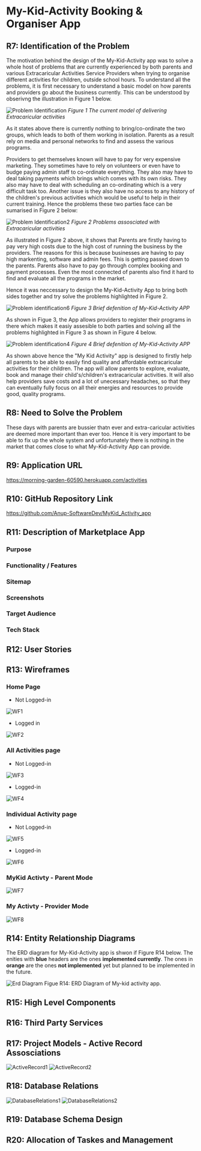 # My-Kid-Activity Booking & Organiser App
## R7: Identification of the Problem

The motivation behind the design of the My-Kid-Activity app was to solve a whole host of problems that are currently experienced by both parents and various Extracaricular Activities Service Providers when trying to organise different activities for children, outside school hours. To understand all the problems, it is first necessary to understand a basic model on how parents and providers go about the business currently. This can be understood by obserivng the illustration in Figure 1 below.


![Problem Identification](app/assets/images/IdentificationProblem1.jpeg)
*Figure 1 The current model of delivering Extracaricular activities*

As it states above there is currently nothing to bring/co-ordinate the two groups, which leads to both of them  working in isolation. Parents as a result rely on media and personal networks to find and assess the various programs.

Providers to get themselves known will have to pay for very expensive marketing. They sometimes have to rely on volunteers or even have to budge paying admin staff to co-ordinate everything. They also may have to deal taking payments which brings which comes with its own risks. They also may have to deal with scheduling an co-ordinating which is a very difficult task too. Another issue is they also have no access to any history of the children's previous activities which would be useful to help in their current training. Hence the problems these two parties face can be sumarised in Figure 2 below:


![Problem Identification2](app/assets/images/IdentificationProblem2.jpeg)
*Figure 2 Problems assosciated with Extracaricular activities*

As illustrated in Figure 2 above, it shows that Parents are firstly having to pay very high costs due to the high cost of running the business by the providers. The reasons for this is because businesses are having to pay high markenting, software and admin fees. This is getting passed down to the parents. Parents also have to pay go through complex booking and payment processes. Even the most connected of parents also find it hard to find and evaluate all the programs in the market.

Hence it was neccessary to design the My-Kid-Activity App to bring both sides together and try solve the problems highlighted in Figure 2.

![Problem identification6](app/assets/images/Identifyproblem3.jpeg)
*Figure 3 Brief defenition of My-Kid-Activity APP*

As shown in Figue 3, the App allows providers to register their programs in there which makes it easiy assesible to both parties and solving all the problems highlighted in Figure 3 as shown in Figure 4 below.

![Problem identification4](app/assets/images/solution.png)
*Figure 4 Brief defenition of My-Kid-Activity APP*

As shown above hence the "My Kid Activity" app is designed to firstly help all parents to be able to easily find quality and affordable extracaricular activities for their children. The app will allow parents to explore, evaluate, book and manage their child's/children's extracaricular activities. It will also help providers save costs and a lot of unecessary headaches, so that they can eventually fully focus on all their energies and resources to provide good, quality programs.


## R8: Need to Solve the Problem

These days with parents are bussier thatn ever and extra-caricular activities are deemed more important than ever too. Hence it is very important to be able to fix up the whole system and unfortunately there is nothing in the market that comes close to what My-Kid-Activity App can provide.

## R9: Application URL

https://morning-garden-60590.herokuapp.com/activities

## R10: GitHub Repository Link

https://github.com/Anup-SoftwareDev/MyKid_Activity_app

## R11: Description of Marketplace App

### Purpose
### Functionality / Features
### Sitemap
### Screenshots
### Target Audience
### Tech Stack

## R12: User Stories
## R13: Wireframes

### Home Page

* Not Logged-in

![WF1](app/assets/images/WFHomenotl.jpeg)

* Logged in

![WF2](app/assets/images/WFloggedin.jpeg)

### All Activities page

* Not Logged-in

![WF3](app/assets/images/WfAllactivites.jpeg)

* Logged-in

![WF4](app/assets/images/WF4allactivitiesloggedin.png)

### Individual Activity page

* Not Logged-in

![WF5](app/assets/images/individualpagenl.png)

* Logged-in

![WF6](app/assets/images/individualpageloggedin.jpeg)

### MyKid Activty - Parent Mode

![WF7](app/assets/images/mykidactivity.png)


### My Activty - Provider Mode

![WF8](app/assets/images/MyActivities.png)

## R14: Entity Relationship Diagrams

The ERD diagram for My-Kid-Activity app is shwon if Figure R14 below. The enities with **blue** headers are the ones **implemented currently**. The ones in **orange** are the ones **not implemented** yet but planned to be implemented in the future.

![Erd Diagram](app/assets/images/ERD.jpeg)
Figue R14: ERD Diagram of My-kid activity app.
## R15: High Level Components 
## R16: Third Party Services
## R17: Project Models - Active Record Assosciations

![ActiveRecord1](app/assets/images/ActiveRecord1.jpeg)
![ActiveRecord2](app/assets/images/ActiveRecord2.png)


## R18: Database Relations

![DatabaseRelations1](app/assets/images/Databaserelations1.jpeg)
![DatabaseRelations2](app/assets/images/Databaserelations2.jpeg)

## R19: Database Schema Design
## R20: Allocation of Taskes and Management
